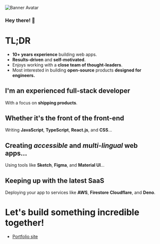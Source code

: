 ![Banner Avatar](/images/banner-avatar.png)

### Hey there! 👋

# TL;DR

- **10+ years experience** building web apps.
- **Results-driven** and **self-motivated**.
- Enjoys working with a **close team of thought-leaders**.
- Most interested in building **open-source** products **designed for engineers.**

## I'm an experienced full-stack developer

With a focus on **shipping products**.

## Whether it's the front of the front-end

Writing **JavaScript**, **TypeScript**, **React.js**, and **CSS**...

## Creating _accessible_ and _multi-lingual_ web apps...

Using tools like **Sketch**, **Figma**, and **Material UI**...

## Keeping up with the latest SaaS

Deploying your app to services like **AWS**, **Firestore** **Cloudflare**, and **Deno**.

# Let's build something incredible together!

- [Portfolio site](https://nirri.us)
